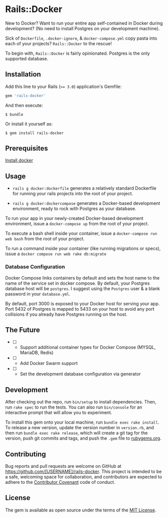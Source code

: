 # Rails::Docker

New to Docker? Want to run your entire app self-contained in Docker during
development? (No need to install Postgres on your development machine).

Sick of `Dockerfile`, `.docker-ignore`, & `docker-compose.yml` copy pasta into
each of your projects? `Rails::Docker` to the rescue!

To begin with, `Rails::Docker` is fairly opinionated. Postgres is the only
supported database.

## Installation

Add this line to your Rails (`>= 3.0`) application's Gemfile:

```ruby
gem 'rails-docker'
```

And then execute:

    $ bundle

Or install it yourself as:

    $ gem install rails-docker

## Prerequisites

[Install docker](https://www.docker.com/products/overview)

## Usage

- `rails g docker:dockerfile` generates a relatively standard Dockerfile
for running your rails projects into the root of your project.

- `rails g docker:dockercompose` generates a Docker-based development
environment, ready to rock with Postgres as your database.

To run your app in your newly-created Docker-based development environment,
issue a `docker-compose up` from the root of your project.

To execute a bash shell inside your container, issue a `docker-compose run web bash`
from the root of your project.

To run a command inside your container (like running migrations or specs), issue
a `docker compose run web rake db:migrate`

### Database Configuration
Docker Compose links containers by default and sets the host name to the name of
the service set in docker compose. By default, your Postgres database host will
be `postgres`. I suggest using the `Postgres` user & a blank password in your
`database.yml`.

By default, port 3000 is exposed to your Docker host for serving your app. Port
5432 of Postgres is mapped to 5433 on your host to avoid any port collisions
if you already have Postgres running on the host.

## The Future

- [ ] - Support additional container types for Docker Compose (MYSQL, MariaDB, Redis)
- [ ] - Add Docker Swarm support
- [ ] - Set the development database configuration via generator

## Development

After checking out the repo, run `bin/setup` to install dependencies. Then, run `rake spec` to run the tests. You can also run `bin/console` for an interactive prompt that will allow you to experiment.

To install this gem onto your local machine, run `bundle exec rake install`. To release a new version, update the version number in `version.rb`, and then run `bundle exec rake release`, which will create a git tag for the version, push git commits and tags, and push the `.gem` file to [rubygems.org](https://rubygems.org).

## Contributing

Bug reports and pull requests are welcome on GitHub at https://github.com/[USERNAME]/rails-docker. This project is intended to be a safe, welcoming space for collaboration, and contributors are expected to adhere to the [Contributor Covenant](http://contributor-covenant.org) code of conduct.


## License

The gem is available as open source under the terms of the [MIT License](http://opensource.org/licenses/MIT).
